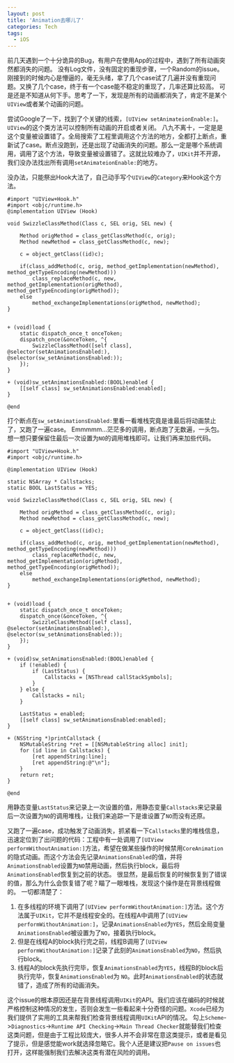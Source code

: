 ```yaml
---
layout: post
title: 'Animation去哪儿了'
categories: Tech
tags:
  - iOS
---
```


前几天遇到一个十分诡异的Bug，有用户在使用App的过程中，遇到了所有动画突然都消失的问题。
没有Log文件，没有固定的重现步骤，一个Random的issue。
刚接到的时候内心是懵逼的，毫无头绪，拿了几个case试了几遍并没有重现问题。又换了几个case，终于有一个case能不稳定的重现了，几率还算比较高。
可是还是不知道从何下手。思考了一下，发现是所有的动画都消失了，肯定不是某个`UIView`或者某个动画的问题。
<!-- more -->
尝试Google了一下，找到了个关键的线索，`[UIView setAnimateionEnable:]`。`UIView`的这个类方法可以控制所有动画的开启或者关闭。
八九不离十，一定是是这个变量被设置错了。全局搜索了工程里调用这个方法的地方，全都打上断点，重新试了case。断点没跑到，还是出现了动画消失的问题。那么一定是哪个系统调用，调用了这个方法，导致变量被设置错了。这就比较难办了，`UIKit`并不开源，我们没办法找出所有调用`setAnimateionEnable:`的地方。

没办法，只能祭出Hook大法了，自己动手写个`UIView`的`Category`来Hook这个方法。

```objc
#import "UIView+Hook.h"
#import <objc/runtime.h>
@implementation UIView (Hook)

void SwizzleClassMethod(Class c, SEL orig, SEL new) {

    Method origMethod = class_getClassMethod(c, orig);
    Method newMethod = class_getClassMethod(c, new);

    c = object_getClass((id)c);

    if(class_addMethod(c, orig, method_getImplementation(newMethod), method_getTypeEncoding(newMethod)))
        class_replaceMethod(c, new, method_getImplementation(origMethod), method_getTypeEncoding(origMethod));
    else
        method_exchangeImplementations(origMethod, newMethod);
}


+ (void)load {
    static dispatch_once_t onceToken;
    dispatch_once(&onceToken, ^{
        SwizzleClassMethod([self class], @selector(setAnimationsEnabled:), @selector(sw_setAnimationsEnabled:));
    });
}

+ (void)sw_setAnimationsEnabled:(BOOL)enabled {
    [[self class] sw_setAnimationsEnabled:enabled];
}

@end
```

打个断点在`sw_setAnimationsEnabled:`里看一看堆栈究竟是谁最后将动画禁止了，又跑了一遍case。
Emmmmm...茫茫多的调用，断点跑了无数遍，一头包。想一想只要保留住最后一次设置为`NO`的调用堆栈即可。让我们再来加些代码。

```objc
#import "UIView+Hook.h"
#import <objc/runtime.h>

@implementation UIView (Hook)

static NSArray * Callstacks;
static BOOL LastStatus = YES;

void SwizzleClassMethod(Class c, SEL orig, SEL new) {

    Method origMethod = class_getClassMethod(c, orig);
    Method newMethod = class_getClassMethod(c, new);

    c = object_getClass((id)c);

    if(class_addMethod(c, orig, method_getImplementation(newMethod), method_getTypeEncoding(newMethod)))
        class_replaceMethod(c, new, method_getImplementation(origMethod), method_getTypeEncoding(origMethod));
    else
        method_exchangeImplementations(origMethod, newMethod);
}


+ (void)load {
    static dispatch_once_t onceToken;
    dispatch_once(&onceToken, ^{
        SwizzleClassMethod([self class], @selector(setAnimationsEnabled:), @selector(sw_setAnimationsEnabled:));
    });
}

+ (void)sw_setAnimationsEnabled:(BOOL)enabled {
    if (!enabled) {
        if (LastStatus) {
            Callstacks = [NSThread callStackSymbols];
        }
    } else {
        Callstacks = nil;
    }

    LastStatus = enabled;
    [[self class] sw_setAnimationsEnabled:enabled];
}

+ (NSString *)printCallstack {
    NSMutableString *ret = [[NSMutableString alloc] init];
    for (id line in Callstacks) {
        [ret appendString:line];
        [ret appendString:@"\n"];
    }
    return ret;
}

@end

```

用静态变量`LastStatus`来记录上一次设置的值，用静态变量`Callstacks`来记录最后一次设置为`NO`的调用堆栈，让我们来追踪一下是谁设置了`NO`而没有还原。

又跑了一遍case，成功触发了动画消失，抓紧看一下`Callstacks`里的堆栈信息，迅速定位到了出问题的代码：工程中有一处调用了`[UIView performWithoutAnimation:]`方法，希望在做某些操作的时候禁用`CoreAnimation`的隐式动画。而这个方法会先记录`AnimationsEnabled`的值，并将`AnimationsEnabled`设置为`NO`禁用动画，然后执行block，最后将`AnimationsEnabled`恢复到之前的状态。
很显然，是最后恢复的时候恢复到了错误的值，那么为什么会恢复错了呢？瞄了一眼堆栈，发现这个操作是在背景线程做的。
一切都清楚了：
1. 在多线程的环境下调用了`[UIView performWithoutAnimation:]`方法。这个方法属于`UIKit`，它并不是线程安全的。在线程A中调用了`[UIView performWithoutAnimation:]`，记录`AnimationsEnabled`为`YES`，然后全局变量`AnimationsEnabled`被设置为了`NO`，接着执行block。
2. 但是在线程A的block执行完之前，线程B调用了`[UIView performWithoutAnimation:]`记录了此刻的`AnimationsEnabled`为`NO`，然后执行block。
3. 线程A的block先执行完毕，恢复`AnimationsEnabled`为`YES`，线程B的block后执行完毕，恢复`AnimationsEnabled`为
`NO`。此时`AnimationsEnabled`的状态就错了，造成了所有的动画消失。

这个issue的根本原因还是在背景线程调用`UIKit`的API。我们应该在编码的时候就严格控制这种情况的发生，否则会发生一些看起来十分奇怪的问题。`Xcode`已经为我们提供了实用的工具来帮我们检查背景线程调用`UIKit`API的情况。
勾上`Scheme`->`Diagnostics`->`Runtime API Checking`->`Main Thread Checker`就能替我们检查这类问题，但是由于工程比较庞大，很多人并不会非常在意这类提示，或者是看见了提示，但是感觉能work就选择忽略它。我个人还是建议把`Pause on issues`也打开，这样能强制我们去解决这类有潜在风险的调用。